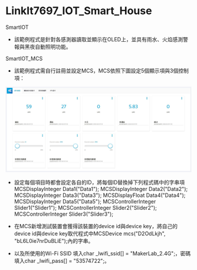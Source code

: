 # LinkIt7697_IOT_Smart_House
SmartIOT
* 該範例程式是針對各感測器讀取並顯示在OLED上，並具有雨水、火焰感測警報與黑夜自動照明功能。

SmartIOT_MCS
* 該範例程式需自行註冊並設定MCS，MCS依照下圖設定5個顯示項與3個控制項：
<p align="center">
  <img src="https://github.com/iCShopMgr/LinkIt7697_IOT_Smart_House/blob/master/MCS.JPG" width="700"/>
</p>

* 設定每個項目時都會設定各自的ID，將每個ID替換掉下列程式碼中的字串項
MCSDisplayInteger Data1("Data1");
MCSDisplayInteger Data2("Data2");
MCSDisplayInteger Data3("Data3");
MCSDisplayFloat Data4("Data4");
MCSDisplayInteger Data5("Data5");
MCSControllerInteger Slider1("Slider1");
MCSControllerInteger Slider2("Slider2");
MCSControllerInteger Slider3("Slider3");

* 在MCS新增測試裝置會獲得該裝置的device id與device key，將自己的device id與device key取代程式中MCSDevice mcs("D2OdLkjh", "bL6L0ie7nrDuBLiE");內的字串。
* 以及所使用的Wi-Fi SSID 填入char _lwifi_ssid[] = "MakerLab_2.4G";，密碼填入char _lwifi_pass[] = "53574722";。
